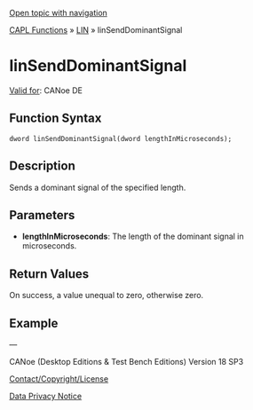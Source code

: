 [Open topic with navigation](../../../../../CANoeDEFamily.htm#Topics/CAPLFunctions/LIN/Functions/CAPLfunctionLINSendDominantSignal.md)

[CAPL Functions](../../CAPLfunctions.md) » [LIN](../CAPLfunctionsLINOverview.md) » linSendDominantSignal

# linSendDominantSignal

[Valid for](../../../Shared/FeatureAvailability.md): CANoe DE

## Function Syntax

```
dword linSendDominantSignal(dword lengthInMicroseconds);
```

## Description

Sends a dominant signal of the specified length.

## Parameters

- **lengthInMicroseconds**: The length of the dominant signal in microseconds.

## Return Values

On success, a value unequal to zero, otherwise zero.

## Example

—

CANoe (Desktop Editions & Test Bench Editions) Version 18 SP3

[Contact/Copyright/License](../../../Shared/ContactCopyrightLicense.md)

[Data Privacy Notice](https://www.vector.com/int/en/company/get-info/privacy-policy/)
